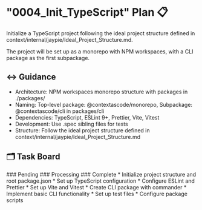 # "0004_Init_TypeScript" Plan 📋
<Description>
Initialize a TypeScript project following the ideal project structure defined in context/internal/jaypie/Ideal_Project_Structure.md.

The project will be set up as a monorepo with NPM workspaces, with a CLI package as the first subpackage.
</Description>

## ↔️ Guidance

* Architecture: NPM workspaces monorepo structure with packages in ./packages/
* Naming: Top-level package: @contextascode/monorepo, Subpackage: @contextascode/cli in packages/cli
* Dependencies: TypeScript, ESLint 9+, Prettier, Vite, Vitest
* Development: Use .spec sibling files for tests
* Structure: Follow the ideal project structure defined in context/internal/jaypie/Ideal_Project_Structure.md

## 🗂️ Task Board

<Pending>
### Pending
</Pending>

<Processing>
### Processing
</Processing>

<Complete>
### Complete
* Initialize project structure and root package.json
* Set up TypeScript configuration
* Configure ESLint and Prettier
* Set up Vite and Vitest
* Create CLI package with commander
* Implement basic CLI functionality
* Set up test files
* Configure package scripts
</Complete>
